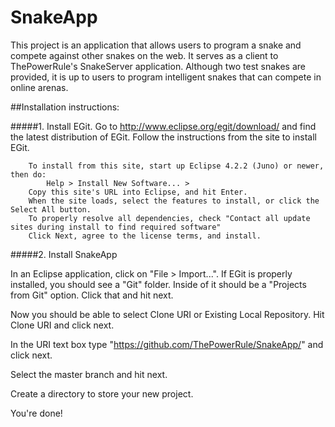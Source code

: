 # SnakeApp

This project is an application that allows users to program a snake and compete against other snakes on the web.  It serves as a client to ThePowerRule's SnakeServer application.  Although two test snakes are provided, it is up to users to program intelligent snakes that can compete in online arenas.

##Installation instructions:

#####1. Install EGit.
Go to http://www.eclipse.org/egit/download/ and find the latest distribution of EGit.  Follow the instructions from the site to install EGit.

        To install from this site, start up Eclipse 4.2.2 (Juno) or newer, then do:
            Help > Install New Software... >
        Copy this site's URL into Eclipse, and hit Enter.
        When the site loads, select the features to install, or click the Select All button.
        To properly resolve all dependencies, check "Contact all update sites during install to find required software"
        Click Next, agree to the license terms, and install.

#####2. Install SnakeApp

In an Eclipse application, click on "File > Import...".  If EGit is properly installed, you should see a "Git" folder.  Inside of it should be a "Projects from Git" option.  Click that and hit next.

Now you should be able to select Clone URI or Existing Local Repository.  Hit Clone URI and click next.

In the URI text box type "https://github.com/ThePowerRule/SnakeApp/" and click next.

Select the master branch and hit next.

Create a directory to store your new project.

You're done!
